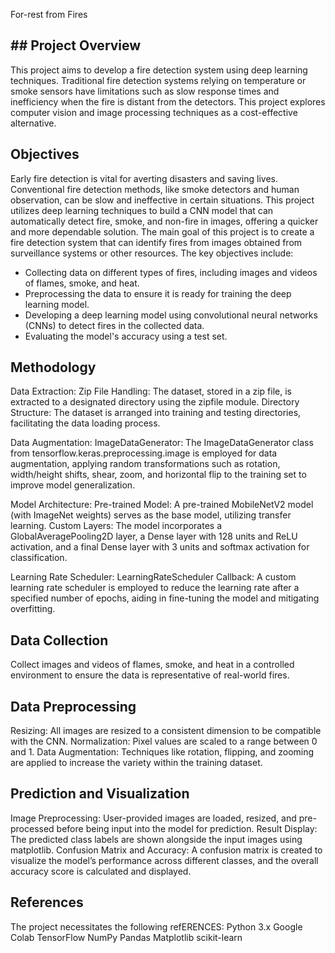 For-rest from Fires 



## ## Project Overview
This project aims to develop a fire detection system using deep learning techniques. Traditional fire detection systems relying on temperature or smoke sensors have limitations such as slow response times and inefficiency when the fire is distant from the detectors. This project explores computer vision and image processing techniques as a cost-effective alternative.

## Objectives
Early fire detection is vital for averting disasters and saving lives. Conventional fire detection methods, like smoke detectors and human observation, can be slow and ineffective in certain situations. This project utilizes deep learning techniques to build a CNN model that can automatically detect fire, smoke, and non-fire in images, offering a quicker and more dependable solution.
The main goal of this project is to create a fire detection system that can identify fires from images obtained from surveillance systems or other resources. The key objectives include:
- Collecting data on different types of fires, including images and videos of flames, smoke, and heat.
- Preprocessing the data to ensure it is ready for training the deep learning model.
- Developing a deep learning model using convolutional neural networks (CNNs) to detect fires in the collected data.
- Evaluating the model's accuracy using a test set.

## Methodology
Data Extraction: Zip File Handling: The dataset, stored in a zip file, is extracted to a designated directory using the zipfile module. Directory Structure: The dataset is arranged into training and testing directories, facilitating the data loading process.

Data Augmentation: ImageDataGenerator: The ImageDataGenerator class from tensorflow.keras.preprocessing.image is employed for data augmentation, applying random transformations such as rotation, width/height shifts, shear, zoom, and horizontal flip to the training set to improve model generalization.

Model Architecture: Pre-trained Model: A pre-trained MobileNetV2 model (with ImageNet weights) serves as the base model, utilizing transfer learning. Custom Layers: The model incorporates a GlobalAveragePooling2D layer, a Dense layer with 128 units and ReLU activation, and a final Dense layer with 3 units and softmax activation for classification.

Learning Rate Scheduler: LearningRateScheduler Callback: A custom learning rate scheduler is employed to reduce the learning rate after a specified number of epochs, aiding in fine-tuning the model and mitigating overfitting.
## Data Collection
Collect images and videos of flames, smoke, and heat in a controlled environment to ensure the data is representative of real-world fires.
## Data Preprocessing
Resizing: All images are resized to a consistent dimension to be compatible with the CNN. Normalization: Pixel values are scaled to a range between 0 and 1. Data Augmentation: Techniques like rotation, flipping, and zooming are applied to increase the variety within the training dataset.
## Prediction and Visualization
Image Preprocessing: User-provided images are loaded, resized, and pre-processed before being input into the model for prediction. Result Display: The predicted class labels are shown alongside the input images using matplotlib. Confusion Matrix and Accuracy: A confusion matrix is created to visualize the model’s performance across different classes, and the overall accuracy score is calculated and displayed.
## References
The project necessitates the following refERENCES: Python 3.x Google Colab TensorFlow NumPy Pandas Matplotlib scikit-learn